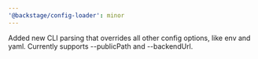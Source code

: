 ```yaml
---
'@backstage/config-loader': minor
---
```


Added new CLI parsing that overrides all other config options, like env and yaml. Currently supports --publicPath and --backendUrl.
